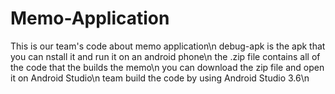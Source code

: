 # Memo-Application
This is our team's code about memo application\n
debug-apk is the apk that you can nstall it and run it on an android phone\n
the .zip file contains all of the code that the builds the memo\n
you can download the zip file and open it on Android Studio\n
team build the code by using Android Studio 3.6\n
